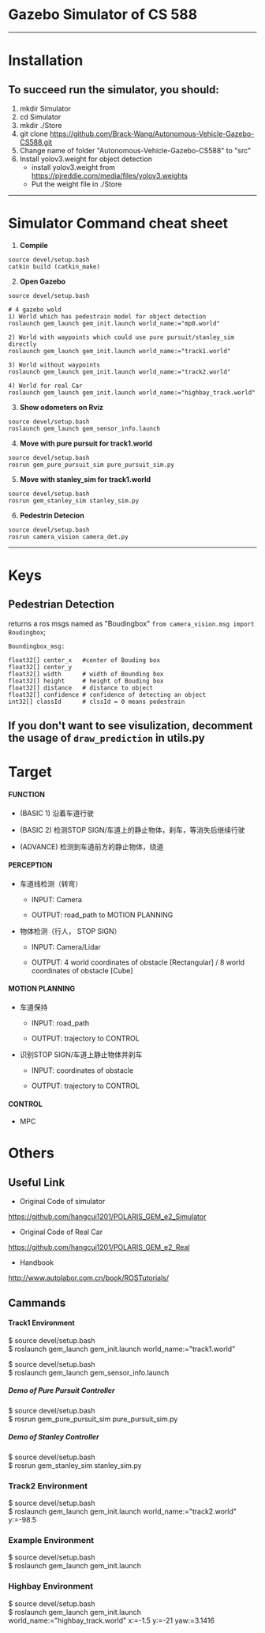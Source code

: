 # Gazebo Simulator of CS 588
---
# Installation
## To succeed run the simulator, you should:
1. mkdir Simulator
2. cd Simulator
3. mkdir ./Store
4. git clone https://github.com/Brack-Wang/Autonomous-Vehicle-Gazebo-CS588.git
5. Change name of folder "Autonomous-Vehicle-Gazebo-CS588" to "src"
6. Install yolov3.weight for object detection
	- install yolov3.weight from https://pjreddie.com/media/files/yolov3.weights
	- Put the weight file in ./Store

---
# Simulator Command cheat sheet
1. **Compile**
```
source devel/setup.bash  
catkin build (catkin_make)
```
2. **Open Gazebo**
```
source devel/setup.bash  

# 4 gazebo wold
1) World which has pedestrain model for object detection
roslaunch gem_launch gem_init.launch world_name:="mp0.world"  

2) World with waypoints which could use pure pursuit/stanley_sim directly
roslaunch gem_launch gem_init.launch world_name:="track1.world" 

3) World without waypoints
roslaunch gem_launch gem_init.launch world_name:="track2.world" 

4) World for real Car
roslaunch gem_launch gem_init.launch world_name:="highbay_track.world"  
```

3. **Show odometers on Rviz**
```
source devel/setup.bash  
roslaunch gem_launch gem_sensor_info.launch 
```
4. **Move with pure pursuit for track1.world**
```
source devel/setup.bash  
rosrun gem_pure_pursuit_sim pure_pursuit_sim.py  
```
5. **Move with stanley_sim for track1.world**
```
source devel/setup.bash  
rosrun gem_stanley_sim stanley_sim.py  
```
6. **Pedestrin Detecion**
```
source devel/setup.bash 
rosrun camera_vision camera_det.py
```
---
# Keys
## Pedestrian Detection
returns a ros msgs named as "Boudingbox" 
```from camera_vision.msg import Boudingbox```; 
```
Boundingbox_msg: 

float32[] center_x	 #center of Bouding box
float32[] center_y
float32[] width	     # width of Bounding box
float32[] height 	 # height of Bouding box
float32[] distance	 # distance to object
float32[] confidence # confidence of detecting an object
int32[] classId	     # clssId = 0 means pedestrain
```

If you don't want to see visulization, decomment the usage of ```draw_prediction``` in utils.py
---

# Target
#### FUNCTION

- (BASIC 1) 沿着车道行驶

- (BASIC 2) 检测STOP SIGN/车道上的静止物体，刹车，等消失后继续行驶

- (ADVANCE) 检测到车道前方的静止物体，绕道


#### PERCEPTION
- 车道线检测（转弯）

	- INPUT: Camera 

	- OUTPUT: road_path to MOTION PLANNING 

- 物体检测（行人， STOP SIGN）

	- INPUT: Camera/Lidar

	- OUTPUT: 4 world coordinates of obstacle  [Rectangular]  / 8 world coordinates of obstacle  [Cube]
		  

#### MOTION PLANNING
- 车道保持

	- INPUT: road_path

	- OUTPUT: trajectory to CONTROL

- 识别STOP SIGN/车道上静止物体并刹车

	- INPUT:  coordinates of obstacle

	- OUTPUT: trajectory to CONTROL
	
#### CONTROL 

- MPC



# Others
## Useful Link
- Original Code of simulator

https://github.com/hangcui1201/POLARIS_GEM_e2_Simulator

- Original Code of  Real Car

https://github.com/hangcui1201/POLARIS_GEM_e2_Real

- Handbook

http://www.autolabor.com.cn/book/ROSTutorials/

## Cammands
#### Track1 Environment

$ source devel/setup.bash  
$ roslaunch gem_launch gem_init.launch world_name:="track1.world"  

$ source devel/setup.bash  
$ roslaunch gem_launch gem_sensor_info.launch  


##### Demo of Pure Pursuit Controller

$ source devel/setup.bash  
$ rosrun gem_pure_pursuit_sim pure_pursuit_sim.py  


##### Demo of Stanley Controller

$ source devel/setup.bash  
$ rosrun gem_stanley_sim stanley_sim.py  

### Track2 Environment

$ source devel/setup.bash  
$ roslaunch gem_launch gem_init.launch world_name:="track2.world" y:=-98.5  

### Example Environment

$ source devel/setup.bash  
$ roslaunch gem_launch gem_init.launch  

### Highbay Environment

$ source devel/setup.bash  
$ roslaunch gem_launch gem_init.launch world_name:="highbay_track.world" x:=-1.5 y:=-21 yaw:=3.1416  

